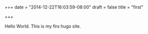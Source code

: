 +++
date = "2014-12-22T16:03:59-08:00"
draft = false
title = "first"

+++

Hello World. This is my firs hugo site.

